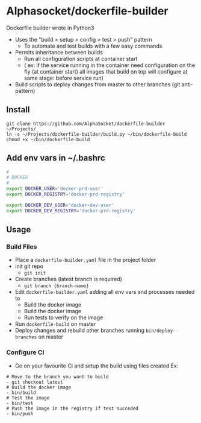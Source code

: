 # Alphasocket/dockerfile-builder

Dockerfile builder wrote in Python3

- Uses the "build > setup > config > test > push" pattern 
   + To automate and test builds with a few easy commands
- Permits inheritance between builds
   + Run all configuration scripts at container start
   + ( ex: if the service running in the container need configuration on the fly (at container start) all images that build on top will configure at same stage: before service run)
- Build scripts to deploy changes from master to other branches (git anti-pattern)

## Install
~~~
git clone https://github.com/AlphaSocket/dockerfile-builder ~/Projects/
ln -s ~/Projects/dockerfile-builder/build.py ~/bin/dockerfile-build
chmod +x ~/bin/dockerfile-build
~~~

## Add env vars in ~/.bashrc
~~~bash
#
# DOCKER
#
export DOCKER_USER='docker-prd-user'
export DOCKER_REGISTRY='docker-prd-registry'

export DOCKER_DEV_USER='docker-dev-user'
export DOCKER_DEV_REGISTRY='docker-prd-registry'
~~~

## Usage

### Build Files
- Place a `dockerfile-builder.yaml` file in the project folder
- init git repo
    + `git init`
- Create branches (latest branch is required)
    + `git branch {branch-name}`
- Edit `dockerfile-builder.yaml` adding all env vars and processes needed to
    + Build the docker image
    + Build the docker image
    + Run tests to verify on the image
- Run `dockerfile-build` on master
- Deploy changes and rebuild other branches running `bin/deploy-branches` on master

### Configure CI
- Go on your favourite CI and setup the build using files created
Ex:
~~~
# Move to the branch you want to build
- git checkout latest
# Build the docker image
- bin/build
# Test the image
- bin/test
# Push the image in the registry if test succeded
- bin/push
~~~


